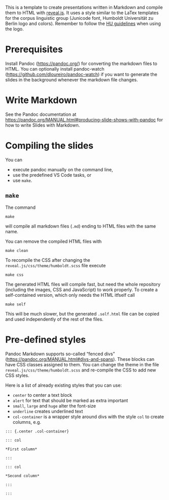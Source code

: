 This is a template to create presentations written in Markdown and compile them
to HTML with [reveal.js](https://revealjs.com/).
It uses a style similar to the LaTex templates for the corpus linguistic group (Junicode font, Humboldt Universität zu Berlin logo and colors).
Remember to follow the [HU guidelines](https://www.hu-berlin.de/de/hu-intern/design/downloads/logo/standardseite) when using the logo.

# Prerequisites

Install Pandoc (https://pandoc.org/) for converting the markdown files to HTML.
You can optionally install pandoc-watch (https://github.com/dloureiro/pandoc-watch) if you want to generate the slides in the background whenever the markdown file changes.

# Write Markdown

See the Pandoc documentation at https://pandoc.org/MANUAL.html#producing-slide-shows-with-pandoc for how to write Slides with Markdown.

# Compiling the slides

You can 
* execute pandoc manually on the command line, 
* use the predefined VS Code tasks, or 
* use `make`.

## `make`

The command
```
make
```
will compile all markdown files (`.md`) ending to HTML files with the same name.

You can remove the compiled HTML files with
```
make clean
```

To recompile the CSS after changing the `reveal.js/css/theme/humboldt.scss` file execute
```
make css
```

The generated HTML files will compile fast, but need the whole repository (including the images, CSS and JavaScript) to work properly. 
To create a self-contained version, which only needs the HTML itfself call
```
make self
```
This will be much slower, but the generated `.self.html` file can be copied and
used independently of the rest of the files.

# Pre-defined styles

Pandoc Markdown supports so-called “fenced divs” (https://pandoc.org/MANUAL.html#divs-and-spans). These blocks can have CSS classes assigned to them.
You can change the theme in the file  `reveal.js/css/theme/humboldt.scss` and re-compile the CSS to add new CSS styles.

Here is a list of already existing styles that you can use:

- `center` to center a text block
- `alert` for text that should be marked as extra important
- `small`, `large` and `huge` alter the font-size
- `underline` creates underlined text
- `col-container` is a wrapper style around divs with the style `col` to create columns, e.g.
```
::: {.center .col-container}

::: col

*First column*

::: 

::: col

*Second column*

:::

:::
```

